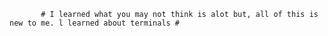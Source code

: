            # I learned what you may not think is alot but, all of this is new to me. l learned about terminals #
